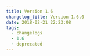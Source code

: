 ```yaml
---
title: Version 1.6
changelog_title: Version 1.6.0
date: 2018-02-21 22:23:08
tags:
  - changelogs
  - 1.6
  - deprecated
---
```


<script src="https://gist.github.com/spinnaker-release/235774d2d17f3bd96d3ed6c446b065a4.js"></script>
